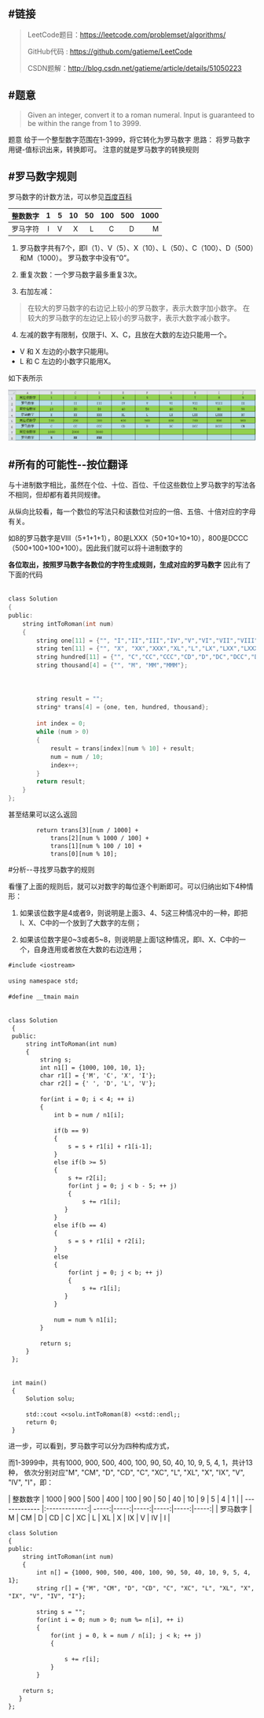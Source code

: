#链接
-------

>LeetCode题目：https://leetcode.com/problemset/algorithms/
>
>GitHub代码 :  https://github.com/gatieme/LeetCode
>
>CSDN题解：http://blog.csdn.net/gatieme/article/details/51050223


#题意
-------

>Given an integer, convert it to a roman numeral. 
Input is guaranteed to be within the range from 1 to 3999.

题意
给于一个整型数字范围在1-3999，将它转化为罗马数字
思路： 
将罗马数字用键-值标识出来，转换即可。 
注意的就是罗马数字的转换规则 

#罗马数字规则
-------
罗马数字的计数方法，可以参见[百度百科](http://baike.baidu.com/link?url=nEgIPqXCRrXXyEt9S6AKF9-jIOU5mk6n-6SfxmDrR4VRHai_CJnWcAqZ28eVoyHGCxnzuiZVGn9qdaW8AqZCrq)

|整数数字 |  1  | 5 |  10 | 50  | 100 | 500 | 1000 |
| ------------- |:-------------:| -----:|-----:|-----:|-----:|-----:|-----:|
|罗马字符 |   I  | V |  X  |  L   |    C  |    D  |   M   |


1.    罗马数字共有7个，即I（1）、V（5）、X（10）、L（50）、C（100）、D（500）和M（1000）。 
罗马数字中没有“0”。 

2.    重复次数：一个罗马数字最多重复3次。 

3.    右加左减： 
>在较大的罗马数字的右边记上较小的罗马数字，表示大数字加小数字。 
在较大的罗马数字的左边记上较小的罗马数字，表示大数字减小数字。 

4.    左减的数字有限制，仅限于I、X、C，且放在大数的左边只能用一个。 

*    V 和 X 左边的小数字只能用Ⅰ。 
*    L 和 C 左边的小数字只能用X。 

如下表所示

![这里写图片描述](./roman.png)


#所有的可能性--按位翻译
-------

与十进制数字相比，虽然在个位、十位、百位、千位这些数位上罗马数字的写法各不相同，但却都有着共同规律。

从纵向比较看，每一个数位的写法只和该数位对应的一倍、五倍、十倍对应的字母有关。

如8的罗马数字是VIII（5+1+1+1），80是LXXX（50+10+10+10），800是DCCC（500+100+100+100）。因此我们就可以将十进制数字的

**各位取出，按照罗马数字各数位的字符生成规则，生成对应的罗马数字**
因此有了下面的代码

```c

class Solution
{
public:
    string intToRoman(int num)
    {
        string one[11] = {"", "I","II","III","IV","V","VI","VII","VIII","IX"};          ///  个位
        string ten[11] = {"", "X", "XX","XXX","XL","L","LX","LXX","LXXX","XC"};         ///  十位
        string hundred[11] = {"", "C","CC","CCC","CD","D","DC","DCC","DCCC","CM"};      ///  百位
        string thousand[4] = {"", "M", "MM","MMM"};                                     ///  千位



        string result = "";
        string* trans[4] = {one, ten, hundred, thousand};

        int index = 0;
        while (num > 0)
        {
            result = trans[index][num % 10] + result;
            num = num / 10;
            index++;
        }
        return result;
    }
};
```

甚至结果可以这么返回
```
        return trans[3][num / 1000] +
            trans[2][num % 1000 / 100] +
            trans[1][num % 100 / 10] +
            trans[0][num % 10];
```


#分析--寻找罗马数字的规则

看懂了上面的规则后，就可以对数字的每位逐个判断即可。可以归纳出如下4种情形：

1.	如果该位数字是4或者9，则说明是上面3、4、5这三种情况中的一种，即把I、X、C中的一个放到了大数字的左侧；

2.	如果该位数字是0~3或者5~8，则说明是上面1这种情况，即I、X、C中的一个，自身连用或者放在大数的右边连用；

```
#include <iostream>

using namespace std;

#define __tmain main


class Solution
 {
 public:
     string intToRoman(int num)
     {
         string s;
         int n1[] = {1000, 100, 10, 1};
         char r1[] = {'M', 'C', 'X', 'I'};
         char r2[] = {' ', 'D', 'L', 'V'};

         for(int i = 0; i < 4; ++ i)
         {
             int b = num / n1[i];

             if(b == 9)
             {
                 s = s + r1[i] + r1[i-1];
             }
             else if(b >= 5)
             {
                 s += r2[i];
                 for(int j = 0; j < b - 5; ++ j)
                 {
                     s += r1[i];
                }
             }
             else if(b == 4)
             {
                 s = s + r1[i] + r2[i];
             }
             else
             {
                 for(int j = 0; j < b; ++ j)
                 {
                     s += r1[i];
                }
             }

             num = num % n1[i];
         }

         return s;
     }
 };


 int main()
 {
     Solution solu;

     std::cout <<solu.intToRoman(8) <<std::endl;;
     return 0;
 }

```


进一步，可以看到，罗马数字可以分为四种构成方式，

而1-3999中，共有1000, 900, 500, 400, 100, 90, 50, 40, 10, 9, 5, 4, 1，共计13种，
依次分别对应"M", "CM", "D", "CD", "C", "XC", "L", "XL", "X", "IX", "V", "IV", "I"，即：

| 整数数字 | 1000 | 900 | 500 | 400 | 100 | 90 | 50 | 40 | 10 | 9 | 5 | 4 | 1 |
| ------------- |:-------------:| -----:|-----:|-----:|-----:|-----:|-----:|
| 罗马数字 | M | CM | D |  CD | C |  XC | L | XL | X | IX | V | IV | I |

```
class Solution
{
public:
    string intToRoman(int num)
    {
        int n[] = {1000, 900, 500, 400, 100, 90, 50, 40, 10, 9, 5, 4, 1};
        string r[] = {"M", "CM", "D", "CD", "C", "XC", "L", "XL", "X", "IX", "V", "IV", "I"};

        string s = "";
        for(int i = 0; num > 0; num %= n[i], ++ i)
        {
            for(int j = 0, k = num / n[i]; j < k; ++ j)
            {

                s += r[i];
            }
        }

    return s;
   }
};
```
